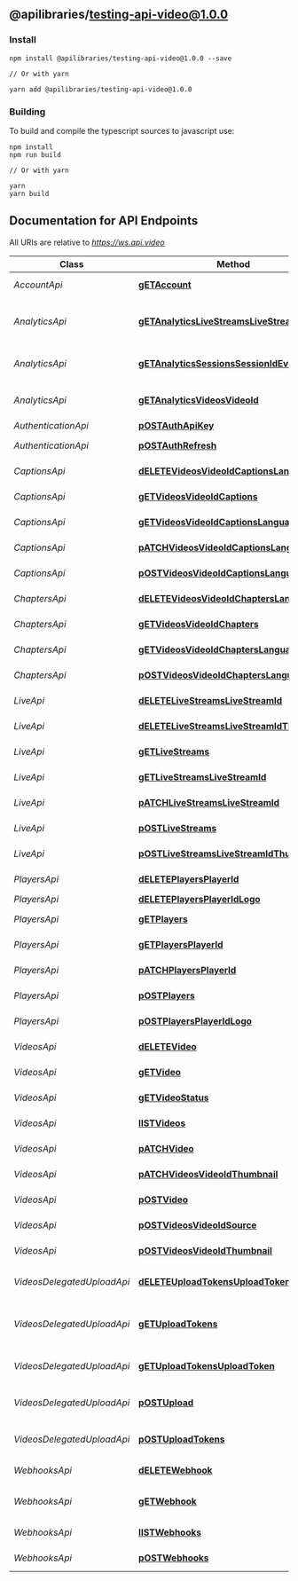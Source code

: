 ## @apilibraries/testing-api-video@1.0.0

### Install

```
npm install @apilibraries/testing-api-video@1.0.0 --save

// Or with yarn

yarn add @apilibraries/testing-api-video@1.0.0

```

### Building

To build and compile the typescript sources to javascript use:
```
npm install
npm run build

// Or with yarn

yarn
yarn build
```

## Documentation for API Endpoints

All URIs are relative to *https://ws.api.video*

Class | Method | HTTP request | Description
------------ | ------------- | ------------- | -------------
*AccountApi* | [**gETAccount**](AccountApi.md#getaccount) | **GET** /account | Show account
*AnalyticsApi* | [**gETAnalyticsLiveStreamsLiveStreamId**](AnalyticsApi.md#getanalyticslivestreamslivestreamid) | **GET** /analytics/live-streams/{liveStreamId} | List live stream player sessions
*AnalyticsApi* | [**gETAnalyticsSessionsSessionIdEvents**](AnalyticsApi.md#getanalyticssessionssessionidevents) | **GET** /analytics/sessions/{sessionId}/events | List player session events
*AnalyticsApi* | [**gETAnalyticsVideosVideoId**](AnalyticsApi.md#getanalyticsvideosvideoid) | **GET** /analytics/videos/{videoId} | List video player sessions
*AuthenticationApi* | [**pOSTAuthApiKey**](AuthenticationApi.md#postauthapikey) | **POST** /auth/api-key | Authenticate
*AuthenticationApi* | [**pOSTAuthRefresh**](AuthenticationApi.md#postauthrefresh) | **POST** /auth/refresh | Refresh token
*CaptionsApi* | [**dELETEVideosVideoIdCaptionsLanguage**](CaptionsApi.md#deletevideosvideoidcaptionslanguage) | **DELETE** /videos/{videoId}/captions/{language} | Delete a caption
*CaptionsApi* | [**gETVideosVideoIdCaptions**](CaptionsApi.md#getvideosvideoidcaptions) | **GET** /videos/{videoId}/captions | List video captions
*CaptionsApi* | [**gETVideosVideoIdCaptionsLanguage**](CaptionsApi.md#getvideosvideoidcaptionslanguage) | **GET** /videos/{videoId}/captions/{language} | Show a caption
*CaptionsApi* | [**pATCHVideosVideoIdCaptionsLanguage**](CaptionsApi.md#patchvideosvideoidcaptionslanguage) | **PATCH** /videos/{videoId}/captions/{language} | Update caption
*CaptionsApi* | [**pOSTVideosVideoIdCaptionsLanguage**](CaptionsApi.md#postvideosvideoidcaptionslanguage) | **POST** /videos/{videoId}/captions/{language} | Upload a caption
*ChaptersApi* | [**dELETEVideosVideoIdChaptersLanguage**](ChaptersApi.md#deletevideosvideoidchapterslanguage) | **DELETE** /videos/{videoId}/chapters/{language} | Delete a chapter
*ChaptersApi* | [**gETVideosVideoIdChapters**](ChaptersApi.md#getvideosvideoidchapters) | **GET** /videos/{videoId}/chapters | List video chapters
*ChaptersApi* | [**gETVideosVideoIdChaptersLanguage**](ChaptersApi.md#getvideosvideoidchapterslanguage) | **GET** /videos/{videoId}/chapters/{language} | Show a chapter
*ChaptersApi* | [**pOSTVideosVideoIdChaptersLanguage**](ChaptersApi.md#postvideosvideoidchapterslanguage) | **POST** /videos/{videoId}/chapters/{language} | Upload a chapter
*LiveApi* | [**dELETELiveStreamsLiveStreamId**](LiveApi.md#deletelivestreamslivestreamid) | **DELETE** /live-streams/{liveStreamId} | Delete a live stream
*LiveApi* | [**dELETELiveStreamsLiveStreamIdThumbnail**](LiveApi.md#deletelivestreamslivestreamidthumbnail) | **DELETE** /live-streams/{liveStreamId}/thumbnail | Delete a thumbnail
*LiveApi* | [**gETLiveStreams**](LiveApi.md#getlivestreams) | **GET** /live-streams | List all live streams
*LiveApi* | [**gETLiveStreamsLiveStreamId**](LiveApi.md#getlivestreamslivestreamid) | **GET** /live-streams/{liveStreamId} | Show live stream
*LiveApi* | [**pATCHLiveStreamsLiveStreamId**](LiveApi.md#patchlivestreamslivestreamid) | **PATCH** /live-streams/{liveStreamId} | Update a live stream
*LiveApi* | [**pOSTLiveStreams**](LiveApi.md#postlivestreams) | **POST** /live-streams | Create live stream
*LiveApi* | [**pOSTLiveStreamsLiveStreamIdThumbnail**](LiveApi.md#postlivestreamslivestreamidthumbnail) | **POST** /live-streams/{liveStreamId}/thumbnail | Upload a thumbnail
*PlayersApi* | [**dELETEPlayersPlayerId**](PlayersApi.md#deleteplayersplayerid) | **DELETE** /players/{playerId} | Delete a player
*PlayersApi* | [**dELETEPlayersPlayerIdLogo**](PlayersApi.md#deleteplayersplayeridlogo) | **DELETE** /players/{playerId}/logo | Delete logo
*PlayersApi* | [**gETPlayers**](PlayersApi.md#getplayers) | **GET** /players | List all players
*PlayersApi* | [**gETPlayersPlayerId**](PlayersApi.md#getplayersplayerid) | **GET** /players/{playerId} | Show a player
*PlayersApi* | [**pATCHPlayersPlayerId**](PlayersApi.md#patchplayersplayerid) | **PATCH** /players/{playerId} | Update a player
*PlayersApi* | [**pOSTPlayers**](PlayersApi.md#postplayers) | **POST** /players | Create a player
*PlayersApi* | [**pOSTPlayersPlayerIdLogo**](PlayersApi.md#postplayersplayeridlogo) | **POST** /players/{playerId}/logo | Upload a logo
*VideosApi* | [**dELETEVideo**](VideosApi.md#deletevideo) | **DELETE** /videos/{videoId} | Delete a video
*VideosApi* | [**gETVideo**](VideosApi.md#getvideo) | **GET** /videos/{videoId} | Show a video
*VideosApi* | [**gETVideoStatus**](VideosApi.md#getvideostatus) | **GET** /videos/{videoId}/status | Show video status
*VideosApi* | [**lISTVideos**](VideosApi.md#listvideos) | **GET** /videos | List all videos
*VideosApi* | [**pATCHVideo**](VideosApi.md#patchvideo) | **PATCH** /videos/{videoId} | Update a video
*VideosApi* | [**pATCHVideosVideoIdThumbnail**](VideosApi.md#patchvideosvideoidthumbnail) | **PATCH** /videos/{videoId}/thumbnail | Pick a thumbnail
*VideosApi* | [**pOSTVideo**](VideosApi.md#postvideo) | **POST** /videos | Create a video
*VideosApi* | [**pOSTVideosVideoIdSource**](VideosApi.md#postvideosvideoidsource) | **POST** /videos/{videoId}/source | Upload a video
*VideosApi* | [**pOSTVideosVideoIdThumbnail**](VideosApi.md#postvideosvideoidthumbnail) | **POST** /videos/{videoId}/thumbnail | Upload a thumbnail
*VideosDelegatedUploadApi* | [**dELETEUploadTokensUploadToken**](VideosDelegatedUploadApi.md#deleteuploadtokensuploadtoken) | **DELETE** /upload-tokens/{uploadToken} | Delete an upload token
*VideosDelegatedUploadApi* | [**gETUploadTokens**](VideosDelegatedUploadApi.md#getuploadtokens) | **GET** /upload-tokens | List all active upload tokens.
*VideosDelegatedUploadApi* | [**gETUploadTokensUploadToken**](VideosDelegatedUploadApi.md#getuploadtokensuploadtoken) | **GET** /upload-tokens/{uploadToken} | Show upload token
*VideosDelegatedUploadApi* | [**pOSTUpload**](VideosDelegatedUploadApi.md#postupload) | **POST** /upload | Upload with an upload token
*VideosDelegatedUploadApi* | [**pOSTUploadTokens**](VideosDelegatedUploadApi.md#postuploadtokens) | **POST** /upload-tokens | Generate an upload token
*WebhooksApi* | [**dELETEWebhook**](WebhooksApi.md#deletewebhook) | **DELETE** /webhooks/{webhookId} | Delete a Webhook
*WebhooksApi* | [**gETWebhook**](WebhooksApi.md#getwebhook) | **GET** /webhooks/{webhookId} | Show Webhook details
*WebhooksApi* | [**lISTWebhooks**](WebhooksApi.md#listwebhooks) | **GET** /webhooks | List all webhooks
*WebhooksApi* | [**pOSTWebhooks**](WebhooksApi.md#postwebhooks) | **POST** /webhooks | Create Webhook

